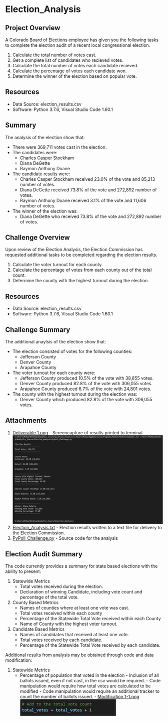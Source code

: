# Election_Analysis

## Project Overview
A Colorado Board of Elections employee has given you the following tasks to complete the election audit of a recent local congressional election.

1. Calculate the total number of votes cast.
2. Get a complete list of candidates who recieved votes.
3. Calculate the total number of votes each candidate recieved.
4. Calculate the percentage of votes each candidate won.
5. Determine the winner of the election based on popular vote.

## Resources
- Data Source: election_results.csv
- Software: Python 3.7.6, Visual Studio Code  1.60.1

## Summary
The analysis of the election show that:
- There were 369,711 votes cast in the election.
- The candidates were:
    - Charles Casper Stockham
    - Diana DeGette
    - Raymon Anthony Doane
- The candidate results were:
    - Charles Casper Stockham received 23.0% of the vote and 85,213 number of votes.
    - Diana DeGette received 73.8% of the vote and 272,892 number of votes.
    - Raymon Anthony Doane received 3.1% of the vote and 11,606 number of votes.
- The winner of the election was:
    - Diana DeGette who received 73.8% of the vote and 272,892 number of votes.

## Challenge Overview
Upon review of the Election Analysis, the Election Commission has requested additional tasks to be completed regarding the election results.

1. Calculate the voter turnout for each county.
2. Calculate the percentage of votes from each county out of the total count.
3. Determine the county with the highest turnout during the election.

## Resources
- Data Source: election_results.csv
- Software: Python 3.7.6, Visual Studio Code 1.60.1
 
## Challenge Summary
The additional anaylsis of the election show that:
- The election consisted of votes for the following counties:
    - Jefferson County
    - Denver County
    - Arapahoe County
- The voter turnout for each county were:
    - Jefferson County produced 10.5% of the vote with 38,855 votes.
    - Denver County produced 82.8% of the vote with 306,055 votes. 
    - Arapahoe County produced 6.7% of the vote with 24,801 votes.
- The county with the highest turnout during the election was:
    - Denver County which produced 82.8% of the vote with 306,055 votes.

## Attachments
1. [Deliverable 1.png](https://github.com/nseddon/Election_Analysis/blob/main/Analysis/Deliverable%201.PNG) - Screencapture of results printed to terminal.
![Deliverable 1.png](https://github.com/nseddon/Election_Analysis/blob/main/Analysis/Deliverable%201.PNG)
2. [Election_Analysis.txt](https://github.com/nseddon/Election_Analysis/blob/main/Analysis/election_analysis.txt) - Election results written to a text file for delivery to the Election Commission.
3. [PyPoll_Challenge.py](https://github.com/nseddon/Election_Analysis/blob/main/PyPoll_Challenge.py) - Source code for the analysis

## Election Audit Summary
The code currently provides a summary for state based elections with the ability to present:
1. Statewide Metrics
    - Total votes received during the election.
    - Declaration of winning Candidate, including vote count and percentage of the total vote.
2. County Based Metrics
    - Names of counties where at least one vote was cast.
    - Total votes received within each county
    - Percentage of the Statewide Total Vote received within each County
    - Name of County with the highest voter turnout.
3. Candidate Based Metrics
    - Names of candidates that received at least one vote.
    - Total votes received by each candidate.
    - Percentage of the Statewide Total Vote received by each candidate.

Additional results from analysis may be obtained through code and data modification:
1. Statewide Metrics
    - Percentage of population that voted in the election
          - Inclusion of all ballots issued, even if not cast, in the csv would be required.
          - Code manipulation would require how total votes are calculated to be modified
          - Code manipulation would require an additional tracker to count the number of ballots issued.
          - [Modification 1-1.png](https://github.com/nseddon/Election_Analysis/blob/main/Analysis/Modification%201-1.PNG)
![Modification 1-1.png](https://github.com/nseddon/Election_Analysis/blob/main/Analysis/Modification%201-1.PNG)
    


